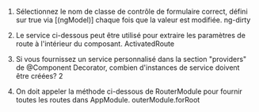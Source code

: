 1. Sélectionnez le nom de classe de contrôle de formulaire correct, défini sur true via [(ngModel)] chaque fois que la valeur est modifiée.
   ng-dirty
   
2. Le service ci-dessous peut être utilisé pour extraire les paramètres de route à l'intérieur du composant.
   ActivatedRoute  
   
3. Si vous fournissez un service personnalisé dans la section "providers" de @Component Decorator, combien d'instances de service doivent être créées?
   2
   
4. On doit appeler la méthode ci-dessous de RouterModule pour fournir toutes les routes dans AppModule.
   outerModule.forRoot